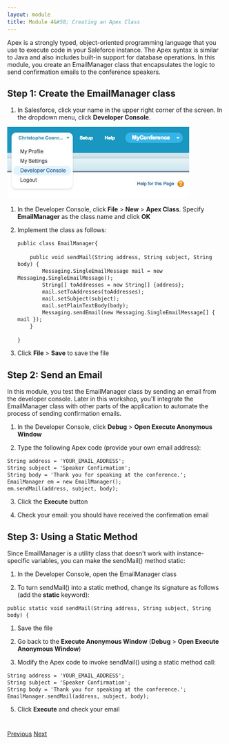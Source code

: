 ```yaml
---
layout: module
title: Module 4&#58; Creating an Apex Class
---
```

Apex is a strongly typed, object-oriented programming language that you use to execute code in your Saleforce instance. The Apex syntax is similar to Java and also includes built-in support for database operations. In this module, you create an EmailManager class that encapsulates the logic to send confirmation emails to the conference speakers.

## Step 1: Create the EmailManager class

1. In Salesforce, click your name in the upper right corner of the screen. In the dropdown menu, click **Developer Console**.

  ![](images/devconsole.jpg)

1. In the Developer Console, click **File** > **New** > **Apex Class**. Specify **EmailManager** as the class name and click **OK**

2. Implement the class as follows:

    ```
    public class EmailManager{

        public void sendMail(String address, String subject, String body) {
            Messaging.SingleEmailMessage mail = new Messaging.SingleEmailMessage();
            String[] toAddresses = new String[] {address};
            mail.setToAddresses(toAddresses);
            mail.setSubject(subject);
            mail.setPlainTextBody(body);
            Messaging.sendEmail(new Messaging.SingleEmailMessage[] { mail });
        }

    }
    ```

1. Click **File** > **Save** to save the file

## Step 2: Send an Email

In this module, you test the EmailManager class by sending an email from the developer console. Later in this workshop, you'll integrate the EmailManager class with other parts of the application to automate the process of sending confirmation emails.

1. In the Developer Console, click **Debug** > **Open Execute Anonymous Window**

2. Type the following Apex code (provide your own email address):

  ```
  String address = 'YOUR_EMAIL_ADDRESS';
  String subject = 'Speaker Confirmation';
  String body = 'Thank you for speaking at the conference.';
  EmailManager em = new EmailManager();
  em.sendMail(address, subject, body);
  ```

3. Click the **Execute** button

4. Check your email: you should have received the confirmation email


## Step 3: Using a Static Method

Since EmailManager is a utility class that doesn't work with instance-specific variables, you can make the sendMail() method static:

1. In the Developer Console, open the EmailManager class

1. To turn sendMail() into a static method, change its signature as follows (add the **static** keyword):

  ```
  public static void sendMail(String address, String subject, String body) {
  ```

1. Save the file

3. Go back to the **Execute Anonymous Window** (**Debug** > **Open Execute Anonymous Window**)

4. Modify the Apex code to invoke sendMail() using a static method call:

  ```
  String address = 'YOUR_EMAIL_ADDRESS';
  String subject = 'Speaker Confirmation';
  String body = 'Thank you for speaking at the conference.';
  EmailManager.sendMail(address, subject, body);
  ```

5. Click **Execute** and check your email


<div class="row" style="margin-top:40px;">
<div class="col-sm-12">
<a href="Creating-the-Application.html" class="btn btn-default"><i class="glyphicon glyphicon-chevron-left"></i> Previous</a>
<a href="Accessing-Data-using-SOQL-and-DML.html" class="btn btn-default pull-right">Next <i class="glyphicon glyphicon-chevron-right"></i></a>
</div>
</div>
